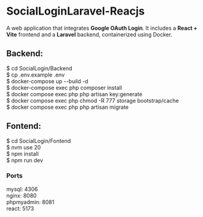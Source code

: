 # SocialLoginLaravel-Reacjs  
A web application that integrates **Google OAuth Login**. It includes a **React + Vite** frontend and a **Laravel** backend, containerized using Docker.

## Backend:  
$ cd SocialLogin/Backend  
$ cp .env.example .env  
$ docker-compose up --build -d  
$ docker-compose exec php composer install  
$ docker compose exec php php artisan key:generate  
$ docker compose exec php chmod -R 777 storage bootstrap/cache  
$ docker compose exec php php artisan migrate  

## Fontend:  
$ cd SocialLogin/Fontend  
$ nvm use 20  
$ npm install  
$ npm run dev   

### Ports
mysql: 4306  
nginx: 8080  
phpmyadmin: 8081  
react: 5173  
